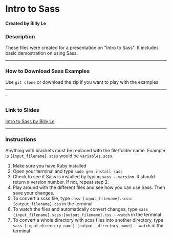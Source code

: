 # Intro to Sass
#### Created by Billy Le

### Description
These files were created for a presentation on "Intro to Sass". It includes basic demostration on using Sass.
***

### How to Download Sass Examples
Use `git clone` or download the zip if you want to play with the examples.
***
`
### Link to Slides
[Intro to Sass by Billy Le](https://goo.gl/OyGGE7)
***

### Instructions

Anything with brackets must be replaced with the file/folder name. Example is `[input_filename].scss` would be `variables.scss`.

1. Make sure you have Ruby installed
2. Open your terminal and type `sudo gem install sass`
3. Check to see if Sass is installed by typing `sass --version`. It should return a version number. If not, repeat step 2.
4. Play around with the different files and see how you can use Sass. Then save your changes.
5. To convert a scss file, type `sass [input_filename].scss:[output_filename].css` in the terminal
6. To watch the files and automatically convert changes, type `sass [input_filename].scss:[output_filename].css --watch` in the terminal
7. To convert a whole directory with scss files into another directory, type `sass [input_directory_name]:[output__directory_name] --watch` in the terminal
